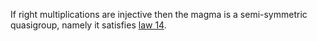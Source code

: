 If right multiplications are injective then the magma is a semi-symmetric quasigroup, namely it satisfies [law 14](https://teorth.github.io/equational_theories/implications/?14).
